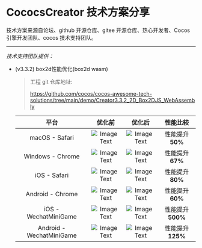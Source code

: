 # CococsCreator 技术方案分享

 技术方案来源自论坛、github 开源仓库、gitee 开源仓库、热心开发者、Cocos 引擎开发团队、cocos 技术支持团队。

---
*技术支持团队提供：*

* (v3.3.2) box2d性能优化(box2d wasm)

  > 工程 git 仓库地址: 
  >
  > https://github.com/cocos/cocos-awesome-tech-solutions/tree/main/demo/Creator3.3.2_2D_Box2DJS_WebAssembly
  
  |  平台  |  优化前  | 优化后  |  性能比较  |
  | :-----------------------: | :-----------------------: | :-----------------------: | :-----------------------: |
  | macOS - Safari | ![Image Text](https://github.com/cocos/cocos-awesome-tech-solutions/blob/main/image/20211119/2021111901.jpeg)   | ![Image Text](https://github.com/cocos/cocos-awesome-tech-solutions/blob/main/image/20211119/2021111911.jpeg)   |  性能提升**50%**  |
  | Windows - Chrome |  ![Image Text](https://github.com/cocos/cocos-awesome-tech-solutions/blob/main/image/20211119/2021111902.jpeg)  |  ![Image Text](https://github.com/cocos/cocos-awesome-tech-solutions/blob/main/image/20211119/2021111912.jpeg)  |  性能提升**67%**  |
  | iOS - Safari |  ![Image Text](https://github.com/cocos/cocos-awesome-tech-solutions/blob/main/image/20211119/2021111903.jpeg)  | ![Image Text](https://github.com/cocos/cocos-awesome-tech-solutions/blob/main/image/20211119/2021111913.jpeg)   | 性能提升**80%**  |
  | Android - Chrome |  ![Image Text](https://github.com/cocos/cocos-awesome-tech-solutions/blob/main/image/20211119/2021111904.jpeg)  |  ![Image Text](https://github.com/cocos/cocos-awesome-tech-solutions/blob/main/image/20211119/2021111914.jpeg)  | 性能提升**60%**  | 
  | iOS - WechatMiniGame |  ![Image Text](https://github.com/cocos/cocos-awesome-tech-solutions/blob/main/image/20211119/2021111905.jpeg)  |  ![Image Text](https://github.com/cocos/cocos-awesome-tech-solutions/blob/main/image/20211119/2021111915.jpeg)  | 性能提升**500%**  |  
  | Android - WechatMiniGame | ![Image Text](https://github.com/cocos/cocos-awesome-tech-solutions/blob/main/image/20211119/2021111906.jpeg)   |  ![Image Text](https://github.com/cocos/cocos-awesome-tech-solutions/blob/main/image/20211119/2021111916.jpeg)  | 性能提升**125%**  |
